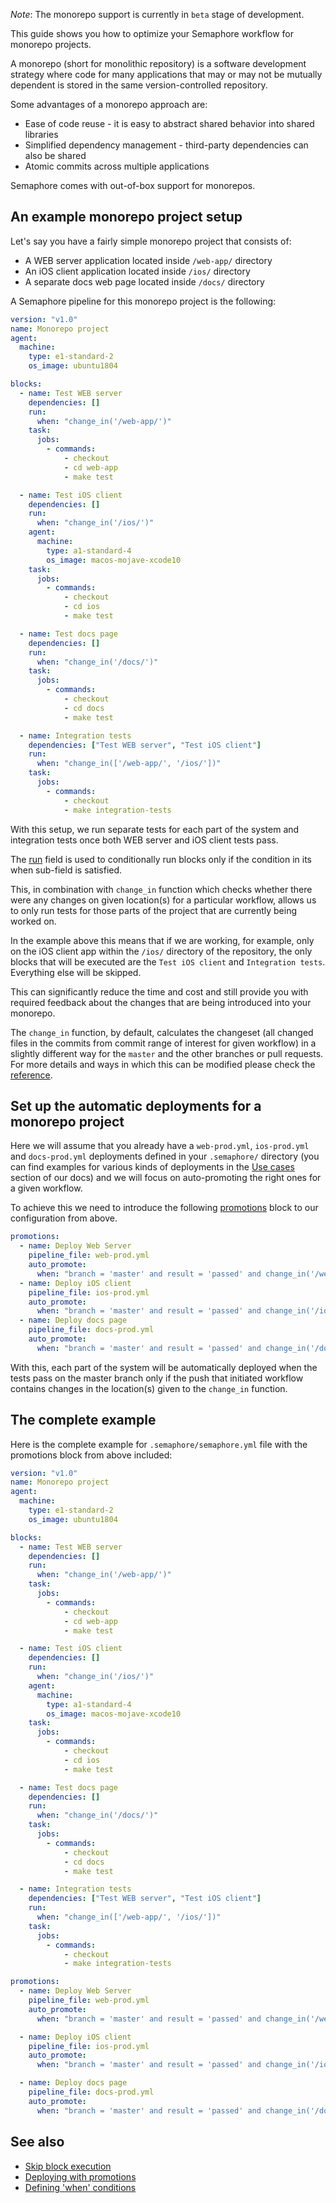 *Note*: The monorepo support is currently in `beta` stage of development.

This guide shows you how to optimize your Semaphore workflow for monorepo
projects.

A monorepo (short for monolithic repository) is a software development strategy
where code for many applications that may or may not be mutually dependent is
stored in the same version-controlled repository.

Some advantages of a monorepo approach are:

- Ease of code reuse - it is easy to abstract shared behavior into shared libraries
- Simplified dependency management - third-party dependencies can also be shared
- Atomic commits across multiple applications

Semaphore comes with out-of-box support for monorepos.

## An example monorepo project setup

Let's say you have a fairly simple monorepo project that consists of:

- A WEB server application located inside `/web-app/` directory
- An iOS client application located inside `/ios/` directory
- A separate docs web page located inside `/docs/` directory

A Semaphore pipeline for this monorepo project is the following:

```yaml
version: "v1.0"
name: Monorepo project
agent:
  machine:
    type: e1-standard-2
    os_image: ubuntu1804

blocks:
  - name: Test WEB server
    dependencies: []
    run:
      when: "change_in('/web-app/')"
    task:
      jobs:
        - commands:
            - checkout
            - cd web-app
            - make test

  - name: Test iOS client
    dependencies: []
    run:
      when: "change_in('/ios/')"
    agent:
      machine:
        type: a1-standard-4
        os_image: macos-mojave-xcode10
    task:
      jobs:
        - commands:
            - checkout
            - cd ios
            - make test

  - name: Test docs page
    dependencies: []
    run:
      when: "change_in('/docs/')"
    task:
      jobs:
        - commands:
            - checkout
            - cd docs
            - make test

  - name: Integration tests
    dependencies: ["Test WEB server", "Test iOS client"]
    run:
      when: "change_in(['/web-app/', '/ios/'])"
    task:
      jobs:
        - commands:
            - checkout
            - make integration-tests
```

With this setup, we run separate tests for each part of the system and
integration tests once both WEB server and iOS client tests pass.

The [run][run-ref] field is used to conditionally run blocks only if the
condition in its when sub-field is satisfied.

This, in combination with `change_in` function which checks whether there were
any changes on given location(s) for a particular workflow, allows us to only
run tests for those parts of the project that are currently being worked on.

In the example above this means that if we are working, for example, only on
the iOS client app within the `/ios/` directory of the repository, the only
blocks that will be executed are the `Test iOS client` and `Integration tests`.
Everything else will be skipped.

This can significantly reduce the time and cost and still provide you with
required feedback about the changes that are being introduced into your monorepo.

The `change_in` function, by default, calculates the changeset (all changed
files in the commits from commit range of interest for given workflow) in a
slightly different way for the `master` and the other branches or pull requests.
For more details and ways in which this can be modified please check the
[reference][change-in-ref].

## Set up the automatic deployments for a monorepo project  

Here we will assume that you already have a `web-prod.yml`, `ios-prod.yml` and
`docs-prod.yml` deployments defined in your `.semaphore/` directory (you can find
examples for various kinds of deployments in the [Use cases][use-cases] section
of our docs) and we will focus on auto-promoting the right ones for a given
workflow.

To achieve this we need to introduce the following [promotions][promotions-ref]
block to our configuration from above.

```yaml
promotions:
  - name: Deploy Web Server
    pipeline_file: web-prod.yml
    auto_promote:
      when: "branch = 'master' and result = 'passed' and change_in('/web-app/')"
  - name: Deploy iOS client
    pipeline_file: ios-prod.yml
    auto_promote:
      when: "branch = 'master' and result = 'passed' and change_in('/ios/')"
  - name: Deploy docs page
    pipeline_file: docs-prod.yml
    auto_promote:
      when: "branch = 'master' and result = 'passed' and change_in('/docs/')"
```

With this, each part of the system will be automatically deployed when the tests
pass on the master branch only if the push that initiated workflow contains
changes in the location(s) given to the `change_in` function.

## The complete example

Here is the complete example for `.semaphore/semaphore.yml` file with the
promotions block from above included:

```yaml
version: "v1.0"
name: Monorepo project
agent:
  machine:
    type: e1-standard-2
    os_image: ubuntu1804

blocks:
  - name: Test WEB server
    dependencies: []
    run:
      when: "change_in('/web-app/')"
    task:
      jobs:
        - commands:
            - checkout
            - cd web-app
            - make test

  - name: Test iOS client
    dependencies: []
    run:
      when: "change_in('/ios/')"
    agent:
      machine:
        type: a1-standard-4
        os_image: macos-mojave-xcode10
    task:
      jobs:
        - commands:
            - checkout
            - cd ios
            - make test

  - name: Test docs page
    dependencies: []
    run:
      when: "change_in('/docs/')"
    task:
      jobs:
        - commands:
            - checkout
            - cd docs
            - make test

  - name: Integration tests
    dependencies: ["Test WEB server", "Test iOS client"]
    run:
      when: "change_in(['/web-app/', '/ios/'])"
    task:
      jobs:
        - commands:
            - checkout
            - make integration-tests

promotions:
  - name: Deploy Web Server
    pipeline_file: web-prod.yml
    auto_promote:
      when: "branch = 'master' and result = 'passed' and change_in('/web-app/')"

  - name: Deploy iOS client
    pipeline_file: ios-prod.yml
    auto_promote:
      when: "branch = 'master' and result = 'passed' and change_in('/ios/')"

  - name: Deploy docs page
    pipeline_file: docs-prod.yml
    auto_promote:
      when: "branch = 'master' and result = 'passed' and change_in('/docs/')"
```

## See also

- [Skip block execution][skip-ref]
- [Deploying with promotions][promotions-guided]
- [Defining 'when' conditions][conditions-ref]



[run-ref]: https://docs.semaphoreci.com/article/50-pipeline-yaml#run-in-blocks
[change-in-ref]: https://docs.semaphoreci.com/article/142-conditions-reference#change_in
[use-cases]: https://docs.semaphoreci.com/category/59-use-cases
[promotions-ref]: https://docs.semaphoreci.com/article/50-pipeline-yaml#promotions
[skip-ref]: https://docs.semaphoreci.com/article/50-pipeline-yaml#skip-in-blocks
[promotions-guided]: https://docs.semaphoreci.com/article/67-deploying-with-promotions
[conditions-ref]: https://docs.semaphoreci.com/article/142-conditions-reference
